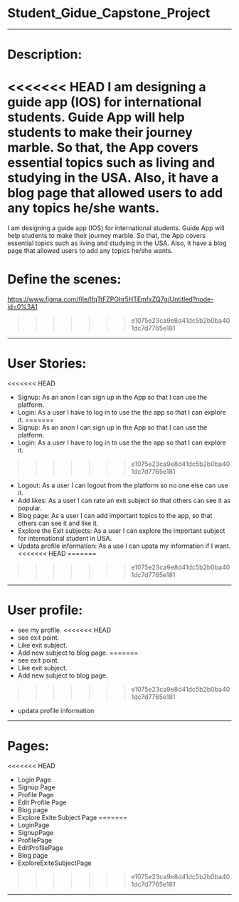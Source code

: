 # Student_Gidue_Capstone_Project

**************************************************************************************************************

 # Description:
<<<<<<< HEAD
 I am designing a guide app (IOS) for international students. Guide App will help students to make their journey marble. So that, the App covers essential topics such as living and studying in the USA. Also, it have a blog page that allowed users to add any topics he/she wants.
=======
I am designing a guide app (IOS) for international students. Guide App will help students to make their journey marble. So that, the App covers essential topics such as living and studying in the USA. Also, it have a blog page that allowed users to add any topics he/she wants.

# Define the scenes:
https://www.figma.com/file/IfqTtFZPOhr5HTEmfxZQ7g/Untitled?node-id=0%3A1
>>>>>>> e1075e23ca9e8d41dc5b2b0ba401dc7d7765e181

**************************************************************************************************************

 # User Stories:

<<<<<<< HEAD
- Signup: As an anon I can sign up in the App so that I can use the platform.
- Login: As a user I have to log in to use the the app so that I can explore it.
=======
- Signup: As an anon I can sign up in the App so that I can use the platform. 
- Login: As a user I have to  log in to use the the app so that I can explore it.
>>>>>>> e1075e23ca9e8d41dc5b2b0ba401dc7d7765e181
- Logout: As a user I can logout from the platform so no one else can use it.
- Add likes: As a user I can rate an exit subject so that others can see it as popular.
- Blog page: As a user I can add important topics to the app, so that others can see it and like it.
- Explore the Exit subjects: As a user I can explore the important subject for international student in USA.
- Updata profile information: As a use I can upata my information if I want.
<<<<<<< HEAD
=======

>>>>>>> e1075e23ca9e8d41dc5b2b0ba401dc7d7765e181
**************************************************************************************************************
 
# User profile:

- see my profile.
<<<<<<< HEAD
- see exit point.
- Like exit subject.
- Add new subject to blog page.
=======
-  see exit point.
-  Like exit subject.
-  Add new subject to blog page.
>>>>>>> e1075e23ca9e8d41dc5b2b0ba401dc7d7765e181
- updata profile information

**************************************************************************************************************
# Pages:

<<<<<<< HEAD
- Login Page
- Signup Page
- Profile Page
- Edit Profile Page
- Blog page
- Explore Exite Subject Page
=======
- LoginPage
- SignupPage
- ProfilePage
- EditProfilePage
- Blog page
- ExploreExiteSubjectPage
>>>>>>> e1075e23ca9e8d41dc5b2b0ba401dc7d7765e181
**************************************************************************************************************
